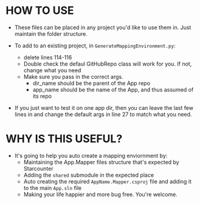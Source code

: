 # HOW TO USE

* These files can be placed in any project you'd like to use them in.  Just maintain the folder structure. 

* To add to an existing project, in `GenerateMappingEnvironment.py`:
    * delete lines 114-116
    * Double check the defaul GitHubRepo class will work for you.  If not, change what you need
    * Make sure you pass in the correct args.  
        * dir_name should be the parent of the App repo
        * app_name should be the name of the App, and thus assumed of its repo

* If you just want to test it on one app dir, then you can leave the last few lines in and change the default args in line 27 to match what you need.

# WHY IS THIS USEFUL?

* It's going to help you auto create a mapping enviornment by:
    * Maintaining the App.Mapper files structure that's expected by Starcounter
    * Adding the `shared` submodule in the expected place
    * Auto creating the required `AppName.Mapper.csproj` file and adding it to the main `App.sln` file
    * Making your life happier and more bug free.  You're welcome.